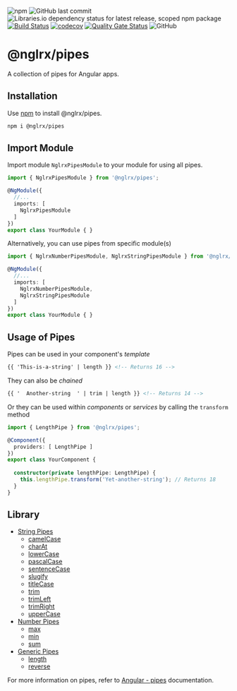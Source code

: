 ![npm](https://img.shields.io/npm/v/@nglrx/pipes?label=npm)
![GitHub last commit](https://img.shields.io/github/last-commit/nglrx/pipes)
![Libraries.io dependency status for latest release, scoped npm package](https://img.shields.io/librariesio/release/npm/@nglrx/pipes)
[![Build Status](https://travis-ci.org/nglrx/pipes.svg?branch=master)](https://travis-ci.org/nglrx/pipes)
[![codecov](https://codecov.io/gh/nglrx/pipes/branch/master/graph/badge.svg)](https://codecov.io/gh/nglrx/pipes)
[![Quality Gate Status](https://sonarcloud.io/api/project_badges/measure?project=nglrx_pipes&metric=alert_status)](https://sonarcloud.io/dashboard?id=nglrx_pipes)
![GitHub](https://img.shields.io/github/license/nglrx/pipes?color=blue)

# @nglrx/pipes

A collection of pipes for Angular apps.

## Installation

Use [npm](https://www.npmjs.com/) to install  @nglrx/pipes.

```bash
npm i @nglrx/pipes
```

## Import Module

Import module `NglrxPipesModule` to your module for using all pipes.

```typescript
import { NglrxPipesModule } from '@nglrx/pipes';

@NgModule({
  //...
  imports: [
    NglrxPipesModule
  ]
})
export class YourModule { }
```

Alternatively, you can use pipes from specific module(s)

```typescript
import { NglrxNumberPipesModule, NglrxStringPipesModule } from '@nglrx/pipes';

@NgModule({
  //...
  imports: [
    NglrxNumberPipesModule,
    NglrxStringPipesModule
  ]
})
export class YourModule { }
```

## Usage of Pipes

Pipes can be used in your component's *template*

```html
{{ 'This-is-a-string' | length }} <!-- Returns 16 -->
```

They can also be *chained*

```html
{{ '  Another-string  ' | trim | length }} <!-- Returns 14 -->
```

Or they can be used within *components* or *services* by calling the `transform` method

```typescript
import { LengthPipe } from '@nglrx/pipes';

@Component({
  providers: [ LengthPipe ]
})
export class YourComponent {
  
  constructor(private lengthPipe: LengthPipe) {
    this.lengthPipe.transform('Yet-another-string'); // Returns 18
  }
}
```


## Library

- [String Pipes](./src/lib/string#string-pipes)   
  - [camelCase](./src/lib/string#camelcase)
  - [charAt](./src/lib/string#charat)
  - [lowerCase](./src/lib/string#lowercase)
  - [pascalCase](./src/lib/string#pascalcase)
  - [sentenceCase](./src/lib/string#sentencecase)
  - [slugify](./src/lib/string#slugify)
  - [titleCase](./src/lib/string#titlecase)
  - [trim](./src/lib/string#trim)
  - [trimLeft](./src/lib/string#trimleft)
  - [trimRight](./src/lib/string#trimright)
  - [upperCase](./src/lib/string#uppercase)
- [Number Pipes](./src/lib/number#number-pipes)
  - [max](./src/lib/number#max)
  - [min](./src/lib/number#min)
  - [sum](./src/lib/number#sum)
- [Generic Pipes](./src/lib/generic#generic-pipes)
  - [length](./src/lib/generic#length)
  - [reverse](./src/lib/generic#reverse)

For more information on pipes, refer to [Angular - pipes](https://angular.io/guide/pipes) documentation.
